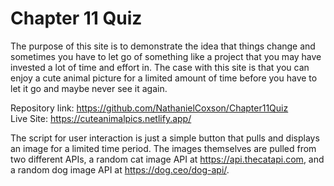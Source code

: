# Chapter 11 Quiz 
The purpose of this site is to demonstrate the idea that
things change and sometimes you have to let go of 
something like a project that you may have invested a lot of
time and effort in. The case with this site is that you can enjoy a cute animal picture
for a limited amount of time before you have to let it go and 
maybe never see it again.

Repository link: https://github.com/NathanielCoxson/Chapter11Quiz <br> 
Live Site: https://cuteanimalpics.netlify.app/ <br>

The script for user interaction is just a simple button that pulls and displays an image for a limited
time period. The images themselves are pulled from two different APIs, a random cat image API at https://api.thecatapi.com, and
a random dog image API at https://dog.ceo/dog-api/.
